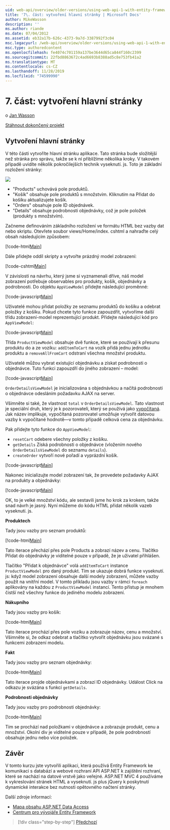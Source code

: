 ```yaml
---
uid: web-api/overview/older-versions/using-web-api-1-with-entity-framework-5/using-web-api-with-entity-framework-part-7
title: '7\. část: vytvoření hlavní stránky | Microsoft Docs'
author: MikeWasson
description: ''
ms.author: riande
ms.date: 07/04/2012
ms.assetid: eb32a17b-626c-4373-9a7d-3387992f3c04
msc.legacyurl: /web-api/overview/older-versions/using-web-api-1-with-entity-framework-5/using-web-api-with-entity-framework-part-7
msc.type: authoredcontent
ms.openlocfilehash: fe4074c701159a137be3644d65ca844f160c2399
ms.sourcegitcommit: 22fbd8863672c4ad6693b8388ad5c8e753fb41a2
ms.translationtype: MT
ms.contentlocale: cs-CZ
ms.lasthandoff: 11/28/2019
ms.locfileid: "74599990"
---
```

# <a name="part-7-creating-the-main-page"></a>7\. část: vytvoření hlavní stránky

o [Jan Wasson](https://github.com/MikeWasson)

[Stáhnout dokončený projekt](https://code.msdn.microsoft.com/ASP-NET-Web-API-with-afa30545)

## <a name="creating-the-main-page"></a>Vytvoření hlavní stránky

V této části vytvoříte hlavní stránku aplikace. Tato stránka bude složitější než stránka pro správu, takže se k ní přiblížíme několika kroky. V takovém případě uvidíte několik pokročilejších technik vyseknutí. js. Toto je základní rozložení stránky:

![](using-web-api-with-entity-framework-part-7/_static/image1.png)

- "Products" uchovává pole produktů.
- "Košík" obsahuje pole produktů s množstvím. Kliknutím na Přidat do košíku aktualizujete košík.
- "Orders" obsahuje pole ID objednávek.
- "Details" obsahuje podrobnosti objednávky, což je pole položek (produkty s množstvím).

Začneme definováním základního rozložení ve formátu HTML bez vazby dat nebo skriptu. Otevřete soubor views/Home/index. cshtml a nahraďte celý obsah následujícím způsobem:

[!code-html[Main](using-web-api-with-entity-framework-part-7/samples/sample1.html)]

Dále přidejte oddíl skripty a vytvořte prázdný model zobrazení:

[!code-cshtml[Main](using-web-api-with-entity-framework-part-7/samples/sample2.cshtml)]

V závislosti na návrhu, který jsme si vyznamenali dříve, náš model zobrazení potřebuje observables pro produkty, košík, objednávky a podrobnosti. Do objektu `AppViewModel` přidejte následující proměnné:

[!code-javascript[Main](using-web-api-with-entity-framework-part-7/samples/sample3.js)]

Uživatelé mohou přidat položky ze seznamu produktů do košíku a odebrat položky z košíku. Pokud chcete tyto funkce zapouzdřit, vytvoříme další třídu zobrazení-model reprezentující produkt. Přidejte následující kód pro `AppViewModel`:

[!code-javascript[Main](using-web-api-with-entity-framework-part-7/samples/sample4.js?highlight=4)]

Třída `ProductViewModel` obsahuje dvě funkce, které se používají k přesunu produktu do a ze vozíku: `addItemToCart` na vozík přidá jednu jednotku produktu a `removeAllFromCart` odstraní všechna množství produktu.

Uživatelé můžou vybrat existující objednávku a získat podrobnosti o objednávce. Tuto funkci zapouzdří do jiného zobrazení – model:

[!code-javascript[Main](using-web-api-with-entity-framework-part-7/samples/sample5.js?highlight=4)]

`OrderDetailsViewModel` je inicializována s objednávkou a načítá podrobnosti o objednávce odesláním požadavku AJAX na server.

Všimněte si také, že vlastnost `total` v `OrderDetailsViewModel`. Tato vlastnost je speciální druh, který je k pozorovateli, který se používá jako [vypočítaná](http://knockoutjs.com/documentation/computedObservables.html). Jak název implikuje, vypočítaná pozorovatel umožňuje vytvořit datovou vazby k vypočítané hodnotě&#8212;v tomto případě celková cena za objednávku.

Pak přidejte tyto funkce do `AppViewModel`:

- `resetCart` odebere všechny položky z košíku.
- `getDetails` Získá podrobnosti o objednávce (vložením nového `OrderDetailsViewModel` do seznamu `details`).
- `createOrder` vytvoří nové pořadí a vyprázdní košík.

[!code-javascript[Main](using-web-api-with-entity-framework-part-7/samples/sample6.js?highlight=4)]

Nakonec inicializujte model zobrazení tak, že provedete požadavky AJAX na produkty a objednávky:

[!code-javascript[Main](using-web-api-with-entity-framework-part-7/samples/sample7.js)]

OK, to je velké množství kódu, ale sestavili jsme ho krok za krokem, takže snad návrh je jasný. Nyní můžeme do kódu HTML přidat několik vazeb vyseknutí. js.

**Produktech**

Tady jsou vazby pro seznam produktů:

[!code-html[Main](using-web-api-with-entity-framework-part-7/samples/sample8.html)]

Tato iterace přechází přes pole Products a zobrazí název a cenu. Tlačítko Přidat do objednávky je viditelné pouze v případě, že je uživatel přihlášen.

Tlačítko "Přidat k objednávce" volá `addItemToCart` instance `ProductViewModel` pro daný produkt. Tím se ukazuje dobrá funkce vyseknutí. js: když model zobrazení obsahuje další modely zobrazení, můžete vazby použít na vnitřní model. V tomto příkladu jsou vazby v rámci `foreach` aplikovány na každou z `ProductViewModel` instancí. Tento přístup je mnohem čistší než všechny funkce do jediného modelu zobrazení.

**Nákupního**

Tady jsou vazby pro košík:

[!code-html[Main](using-web-api-with-entity-framework-part-7/samples/sample9.html)]

Tato iterace prochází přes pole vozíku a zobrazuje název, cenu a množství. Všimněte si, že odkaz odebrat a tlačítko vytvořit objednávku jsou svázané s funkcemi zobrazení modelu.

**Fakt**

Tady jsou vazby pro seznam objednávky:

[!code-html[Main](using-web-api-with-entity-framework-part-7/samples/sample10.html)]

Tato iterace projde objednávkami a zobrazí ID objednávky. Událost Click na odkazu je svázána s funkcí `getDetails`.

**Podrobnosti objednávky**

Tady jsou vazby pro podrobnosti objednávky:

[!code-html[Main](using-web-api-with-entity-framework-part-7/samples/sample11.html)]

Tím se prochází nad položkami v objednávce a zobrazuje produkt, cenu a množství. Okolní div je viditelné pouze v případě, že pole podrobností obsahuje jednu nebo více položek.

## <a name="conclusion"></a>Závěr

V tomto kurzu jste vytvořili aplikaci, která používá Entity Framework ke komunikaci s databází a webové rozhraní API ASP.NET k zajištění rozhraní, které se nachází na datové vrstvě jako veřejné. ASP.NET MVC 4 používáme k vykreslování stránek HTML a vyseknutí. js plus jQuery k poskytnutí dynamické interakce bez nutnosti opětovného načtení stránky.

Další zdroje informací:

- [Mapa obsahu ASP.NET Data Access](https://msdn.microsoft.com/library/6759sth4.aspx)
- [Centrum pro vývojáře Entity Framework](https://msdn.microsoft.com/data/ef)

> [!div class="step-by-step"]
> [Předchozí](using-web-api-with-entity-framework-part-6.md)
